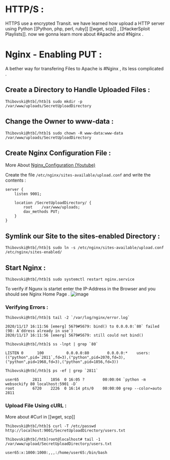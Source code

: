 
# HTTP/S :

HTTPS use a encrypted Transit.
we have learned how upload a HTTP server using Python [[Python, php, perl, ruby]] [[wget, scp]] , [[HackerSploit Playlists]]. now we gonna learn more about #Apache and #Nginx .

# Nginx - Enabling PUT :

A bether way for transfering Files to Apache is #Nginx , its less complicated .

## Create a Directory to Handle Uploaded Files :

```shell
Thibovski@htb[/htb]$ sudo mkdir -p /var/www/uploads/SecretUploadDirectory
```

## Change the Owner to www-data :

```shell
Thibovski@htb[/htb]$ sudo chown -R www-data:www-data /var/www/uploads/SecretUploadDirectory
```

## Create Nginx Configuration File :

More About [Nginx_Configuration (Youtube)](https://www.youtube.com/watch?v=NEf3CFjN0Dg) 

Create the file ```/etc/nginx/sites-available/upload.conf``` and write the contents :

```Nginx
server {
    listen 9001;
    
    location /SecretUploadDirectory/ {
        root    /var/www/uploads;
        dav_methods PUT;
    }
}
```

## Symlink our Site to the sites-enabled Directory :

```Nginx
Thibovski@htb[/htb]$ sudo ln -s /etc/nginx/sites-available/upload.conf /etc/nginx/sites-enabled/
```

## Start Nginx :

```Nginx
Thibovski@htb[/htb]$ sudo systemctl restart nginx.service
```

To verify if Ngunx is startet enter the IP-Address in the Browser and you should see Nginx Home Page .
![image](Nginx.png)

### Verifying Errors :

```shell
Thibovski@htb[/htb]$ tail -2 `/var/log/nginx/error.log`

2020/11/17 16:11:56 [emerg] 5679#5679: bind() to 0.0.0.0:`80` failed (98: A`ddress already in use`)
2020/11/17 16:11:56 [emerg] 5679#5679: still could not bind()
```

```shell
Thibovski@htb[/htb]$ ss -lnpt | grep `80`

LISTEN 0      100          0.0.0.0:80        0.0.0.0:*    users:(("python",pid=`2811`,fd=3),("python",pid=2070,fd=3),("python",pid=1968,fd=3),("python",pid=1856,fd=3))
```

```shell
Thibovski@htb[/htb]$ ps -ef | grep `2811`

user65      2811    1856  0 16:05 ?        00:00:04 `python -m websockify 80 localhost:5901 -D`
root        6720    2226  0 16:14 pts/0    00:00:00 grep --color=auto 2811
```

### Upload File Using cURL :

More about #Curl in [[wget, scp]]

```shell
Thibovski@htb[/htb]$ curl -T /etc/passwd 
http://localhost:9001/SecretUploadDirectory/users.txt
```

```SHELL
Thibovski@htb[/htb]root@localhost# tail -1 /var/www/upload/SecretUploadDirectory/users.txt 

user65:x:1000:1000:,,,:/home/user65:/bin/bash
```
